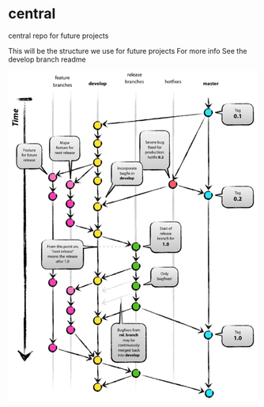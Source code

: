central
=======

central repo for future projects


This will be the structure we use for future projects
For more info See the develop branch readme

![Image](/git-model%402x.png)
